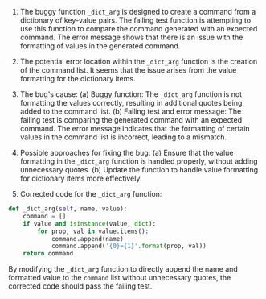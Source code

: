 1. The buggy function `_dict_arg` is designed to create a command from a dictionary of key-value pairs. The failing test function is attempting to use this function to compare the command generated with an expected command. The error message shows that there is an issue with the formatting of values in the generated command.

2. The potential error location within the `_dict_arg` function is the creation of the command list. It seems that the issue arises from the value formatting for the dictionary items.

3. The bug's cause:
   (a) Buggy function: The `_dict_arg` function is not formatting the values correctly, resulting in additional quotes being added to the command list.
   (b) Failing test and error message: The failing test is comparing the generated command with an expected command. The error message indicates that the formatting of certain values in the command list is incorrect, leading to a mismatch.

4. Possible approaches for fixing the bug:
   (a) Ensure that the value formatting in the `_dict_arg` function is handled properly, without adding unnecessary quotes.
   (b) Update the function to handle value formatting for dictionary items more effectively.

5. Corrected code for the `_dict_arg` function:
```python
def _dict_arg(self, name, value):
    command = []
    if value and isinstance(value, dict):
        for prop, val in value.items():
            command.append(name)
            command.append('{0}={1}'.format(prop, val))
    return command
```
By modifying the `_dict_arg` function to directly append the name and formatted value to the `command` list without unnecessary quotes, the corrected code should pass the failing test.